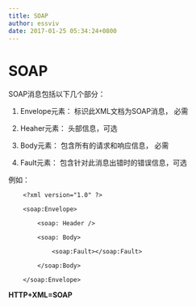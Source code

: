 ```yaml
---
title: SOAP
author: essviv
date: 2017-01-25 05:34:24+0800
---
```


# SOAP

SOAP消息包括以下几个部分：

1. Envelope元素： 标识此XML文档为SOAP消息， 必需

2. Heaher元素： 头部信息，可选

3. Body元素： 包含所有的请求和响应信息， 必需

4. Fault元素： 包含针对此消息出错时的错误信息，可选

例如：

````
    <?xml version="1.0" ?>

    <soap:Envelope>

        <soap: Header />

        <soap: Body>

            <soap:Fault></soap:Fault>

        </soap:Body>

    </soap:Envelope>

````

**HTTP+XML=SOAP**